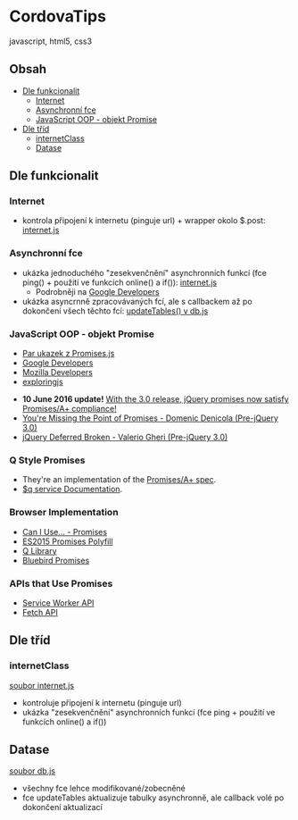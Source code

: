# CordovaTips
javascript, html5, css3

## Obsah
- [Dle funkcionalit](#a)
  - [Internet](#a1)
  - [Asynchronní fce](#a2)
  - [JavaScript OOP - objekt Promise](#a3)
- [Dle tříd](#b)
  - [internetClass](#b1)
  - [Datase](#b2)

## Dle funkcionalit<a name="a"></a>

### Internet<a name="a1"></a>
- kontrola připojení k internetu (pinguje url) + wrapper okolo $.post: [internet.js](/internet.js)

### Asynchronní fce<a name="a2"></a>
- ukázka jednoduchého "zesekvenčnění" asynchronních funkcí (fce ping() + použití ve funkcích online() a if()): [internet.js](/internet.js)
  - Podrobněji na [Google Developers](https://developers.google.com/web/fundamentals/getting-started/primers/promises#creating_a_sequence)
- ukázka asyncrnně zpracovávaných fcí, ale s callbackem až po dokončení všech těchto fcí: [updateTables() v db.js](/db.js)

### JavaScript OOP - objekt Promise<a name="a3"></a>
- [Par ukazek z Promises.js](/Promises.js)
- [Google Developers](https://developers.google.com/web/fundamentals/getting-started/primers/promises)
- [Mozilla Developers](https://developer.mozilla.org/en-US/docs/Web/JavaScript/Reference/Global_Objects/Promise)
- [exploringjs](http://exploringjs.com/es6/ch_promises.html)

<ul>
<li><strong>10 June 2016 update!</strong> <a href="https://blog.jquery.com/2016/06/09/jquery-3-0-final-released/" target="_blank">With the 3.0 release, jQuery promises now satisfy Promises/A+ compliance!</a></li>
<li><a href="https://blog.domenic.me/youre-missing-the-point-of-promises/">You're Missing the Point of Promises - Domenic Denicola (Pre-jQuery 3.0)</a></li>
<li><a href="https://thewayofcode.wordpress.com/tag/jquery-deferred-broken/">jQuery Deferred Broken - Valerio Gheri (Pre-jQuery 3.0)</a></li>
</ul>
<h3 id="q-style-promises">Q Style Promises</h3>
<ul>
<li>They're an implementation of the <a href="https://promisesaplus.com/">Promises/A+ spec</a>.</li>
<li><a href="https://goo.gl/J1K2iv">$q service Documentation</a>.</li>
</ul>
<h3 id="browser-implementation">Browser Implementation</h3>
<ul>
<li><a href="http://caniuse.com/#search=promises">Can I Use... - Promises</a></li>
<li><a href="https://github.com/jakearchibald/es6-promise">ES2015 Promises Polyfill</a></li>
<li><a href="https://github.com/kriskowal/q">Q Library</a></li>
<li><a href="https://github.com/petkaantonov/bluebird">Bluebird Promises</a></li>
</ul>
<h3 id="apis-that-use-promises">APIs that Use Promises</h3>
<ul>
<li><a href="http://www.html5rocks.com/en/tutorials/service-worker/introduction/">Service Worker API</a></li>
<li><a href="https://davidwalsh.name/fetch">Fetch API</a></li>
</ul>

## Dle tříd<a name="b"></a>

### internetClass<a name="b1"></a>
[soubor internet.js](/internet.js)
- kontroluje připojení k internetu (pinguje url)
- ukázka "zesekvenčnění" asynchronních funkcí (fce ping + použití ve funkcích online() a if())

## Datase<a name="b2"></a>
[soubor db.js](/db.js)
- všechny fce lehce modifikované/zobecněné
- fce updateTables aktualizuje tabulky asynchronně, ale callback volé po dokončení aktualizací
